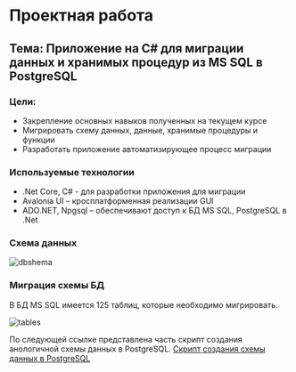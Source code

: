 # Проектная работа

## Тема: Приложение на C# для миграции данных и хранимых процедур из MS SQL в PostgreSQL

### Цели:

* Закрепление основных навыков полученных на текущем курсе 
* Мигрировать схему данных, данные, хранимые процедуры и функции
* Разработать приложение автоматизирующее процесс миграции

### Используемые технологии

* .Net Core, C# - для разработки приложения для миграции
* Avalonia UI – кросплатформенная реализации GUI
* ADO.NET, Npgsql – обеспечивают доступ к БД MS SQL, PostgreSQL в .Net

### Схема данных

<image src="images/dbshema.png" alt="dbshema">

### Миграция схемы БД
В БД MS SQL имеется 125 таблиц, которые необходимо мигрировать.

<image src="images/tables.png" alt="tables">

По следующей ссылке представлена часть скрипт создания анологичной схемы данных в PostgreSQL.
[Скрипт создания схемы данных в PostgreSQL](DbCreateScript.md)

